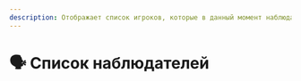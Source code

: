 ```yaml
---
description: Отображает список игроков, которые в данный момент наблюдают за тобой.
---
```


# 🗣 Список наблюдателей

